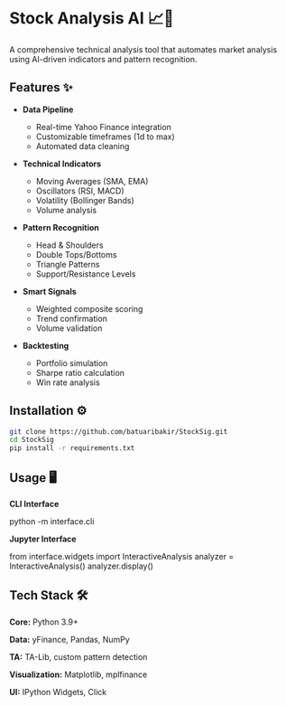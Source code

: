 # Stock Analysis AI 📈🤖

A comprehensive technical analysis tool that automates market analysis using AI-driven indicators and pattern recognition.

## Features ✨

- **Data Pipeline**
  - Real-time Yahoo Finance integration
  - Customizable timeframes (1d to max)
  - Automated data cleaning

- **Technical Indicators**
  - Moving Averages (SMA, EMA)
  - Oscillators (RSI, MACD)
  - Volatility (Bollinger Bands)
  - Volume analysis

- **Pattern Recognition**
  - Head & Shoulders
  - Double Tops/Bottoms 
  - Triangle Patterns
  - Support/Resistance Levels

- **Smart Signals**
  - Weighted composite scoring
  - Trend confirmation
  - Volume validation

- **Backtesting**
  - Portfolio simulation
  - Sharpe ratio calculation
  - Win rate analysis

## Installation ⚙️

```bash
git clone https://github.com/batuaribakir/StockSig.git
cd StockSig
pip install -r requirements.txt
```
## Usage 🖥️
**CLI Interface**

python -m interface.cli

**Jupyter Interface**

from interface.widgets import InteractiveAnalysis
analyzer = InteractiveAnalysis()
analyzer.display()

## Tech Stack 🛠️

**Core:** Python 3.9+

**Data:** yFinance, Pandas, NumPy

**TA:** TA-Lib, custom pattern detection

**Visualization:** Matplotlib, mplfinance

**UI:** IPython Widgets, Click
